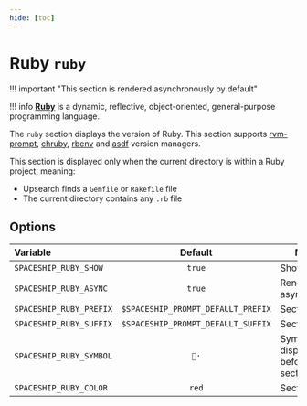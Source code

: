 ```yaml
---
hide: [toc]
---
```


# Ruby `ruby`

!!! important "This section is rendered asynchronously by default"

!!! info
    [**Ruby**](https://www.ruby-lang.org) is a dynamic, reflective, object-oriented, general-purpose programming language.

The `ruby` section displays the version of Ruby. This section supports [rvm-prompt](https://rvm.io/workflow/prompt), [chruby](https://github.com/postmodern/chruby), [rbenv](https://github.com/rbenv/rbenv) and [asdf](https://asdf-vm.com) version managers.

This section is displayed only when the current directory is within a Ruby project, meaning:

* Upsearch finds a `Gemfile` or `Rakefile` file
* The current directory contains any `.rb` file

## Options

| Variable                |              Default               | Meaning                             |
| :---------------------- | :--------------------------------: | ----------------------------------- |
| `SPACESHIP_RUBY_SHOW`   |               `true`               | Show section                        |
| `SPACESHIP_RUBY_ASYNC`  |               `true`               | Render section asynchronously       |                 |
| `SPACESHIP_RUBY_PREFIX` | `$SPACESHIP_PROMPT_DEFAULT_PREFIX` | Section's prefix                    |
| `SPACESHIP_RUBY_SUFFIX` | `$SPACESHIP_PROMPT_DEFAULT_SUFFIX` | Section's suffix                    |
| `SPACESHIP_RUBY_SYMBOL` |               `💎·`                | Symbol displayed before the section |
| `SPACESHIP_RUBY_COLOR`  |               `red`                | Section's color                     |
